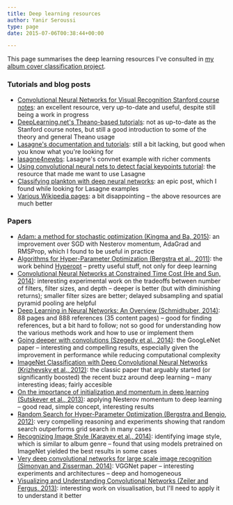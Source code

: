 ```yaml
---
title: Deep learning resources
author: Yanir Seroussi
type: page
date: 2015-07-06T00:38:44+00:00

---
```

This page summarises the deep learning resources I've consulted in [my album cover classification project][1].

### Tutorials and blog posts

  * <a href="http://cs231n.github.io/" target="_blank" rel="noopener">Convolutional Neural Networks for Visual Recognition Stanford course notes</a>: an excellent resource, very up-to-date and useful, despite still being a work in progress
  * <a href="http://deeplearning.net/tutorial/" target="_blank" rel="noopener">DeepLearning.net's Theano-based tutorials</a>: not as up-to-date as the Stanford course notes, but still a good introduction to some of the theory and general Theano usage
  * <a href="http://lasagne.readthedocs.org/en/latest/" target="_blank" rel="noopener">Lasagne's documentation and tutorials</a>: still a bit lacking, but good when you know what you're looking for
  * <a href="https://github.com/enlitic/lasagne4newbs" target="_blank" rel="noopener">lasagne4newbs</a>: Lasagne's convnet example with richer comments
  * <a href="http://danielnouri.org/notes/2014/12/17/using-convolutional-neural-nets-to-detect-facial-keypoints-tutorial/" target="_blank" rel="noopener">Using convolutional neural nets to detect facial keypoints tutorial</a>: the resource that made me want to use Lasagne
  * <a href="http://benanne.github.io/2015/03/17/plankton.html" target="_blank" rel="noopener">Classifying plankton with deep neural networks</a>: an epic post, which I found while looking for Lasagne examples
  * <a href="https://en.wikipedia.org/wiki/Main_Page" target="_blank" rel="noopener">Various Wikipedia pages</a>: a bit disappointing &ndash; the above resources are much better

### Papers

  * <a href="http://arxiv.org/abs/1412.6980" target="_blank" rel="noopener">Adam: a method for stochastic optimization (Kingma and Ba, 2015)</a>: an improvement over SGD with Nesterov momentum, AdaGrad and RMSProp, which I found to be useful in practice
  * <a href="http://papers.nips.cc/paper/4443-algorithms-for-hyper-parameter-optimization" target="_blank" rel="noopener">Algorithms for Hyper-Parameter Optimization (Bergstra et al., 2011)</a>: the work behind <a href="https://github.com/hyperopt/hyperopt" target="_blank" rel="noopener">Hyperopt</a> &ndash; pretty useful stuff, not only for deep learning
  * <a href="http://arxiv.org/abs/1412.1710" target="_blank" rel="noopener">Convolutional Neural Networks at Constrained Time Cost (He and Sun, 2014)</a>: interesting experimental work on the tradeoffs between number of filters, filter sizes, and depth &ndash; deeper is better (but with diminishing returns); smaller filter sizes are better; delayed subsampling and spatial pyramid pooling are helpful
  * <a href="http://arxiv.org/abs/1404.7828" target="_blank" rel="noopener">Deep Learning in Neural Networks: An Overview (Schmidhuber, 2014)</a>: 88 pages and 888 references (35 content pages) &ndash; good for finding references, but a bit hard to follow; not so good for understanding how the various methods work and how to use or implement them
  * <a href="http://arxiv.org/abs/1409.4842" target="_blank" rel="noopener">Going deeper with convolutions (Szegedy et al., 2014)</a>: the GoogLeNet paper &ndash; interesting and compelling results, especially given the improvement in performance while reducing computational complexity
  * <a href="http://papers.nips.cc/paper/4824-imagenet-classification-with-deep-convolutional-neural-networks" target="_blank" rel="noopener">ImageNet Classification with Deep Convolutional Neural Networks (Krizhevsky et al., 2012)</a>: the classic paper that arguably started (or significantly boosted) the recent buzz around deep learning &ndash; many interesting ideas; fairly accesible
  * <a href="http://www.cs.toronto.edu/~gdahl/papers/momentumNesterovDeepLearning.pdf" target="_blank" rel="noopener">On the importance of initialization and momentum in deep learning (Sutskever et al., 2013)</a>: applying Nesterov momentum to deep learning &ndash; good read, simple concept, interesting results
  * <a href="http://jmlr.org/papers/volume13/bergstra12a/bergstra12a.pdf" target="_blank" rel="noopener">Random Search for Hyper-Parameter Optimization (Bergstra and Bengio, 2012)</a>: very compelling reasoning and experiments showing that random search outperforms grid search in many cases
  * <a href="http://sergeykarayev.com/files/1311.3715v3.pdf" target="_blank" rel="noopener">Recognizing Image Style (Karayev et al., 2014)</a>: identifying image style, which is similar to album genre &ndash; found that using models pretrained on ImageNet yielded the best results in some cases
  * <a href="http://arxiv.org/abs/1409.1556" target="_blank" rel="noopener">Very deep convolutional networks for large scale image recognition (Simonyan and Zisserman, 2014)</a>: VGGNet paper &ndash; interesting experiments and architectures &ndash; deep and homogeneous
  * <a href="http://arxiv.org/abs/1311.2901" target="_blank" rel="noopener">Visualizing and Understanding Convolutional Networks (Zeiler and Fergus, 2013)</a>: interesting work on visualisation, but I'll need to apply it to understand it better

 [1]: http://yanirseroussi.com/2015/06/06/hopping-on-the-deep-learning-bandwagon/